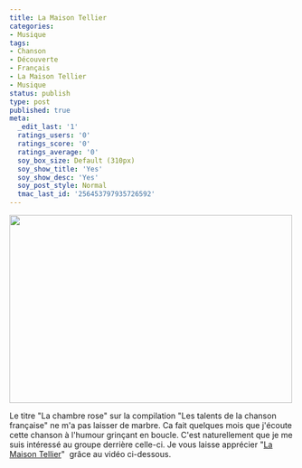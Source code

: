 ```yaml
---
title: La Maison Tellier
categories:
- Musique
tags:
- Chanson
- Découverte
- Français
- La Maison Tellier
- Musique
status: publish
type: post
published: true
meta:
  _edit_last: '1'
  ratings_users: '0'
  ratings_score: '0'
  ratings_average: '0'
  soy_box_size: Default (310px)
  soy_show_title: 'Yes'
  soy_show_desc: 'Yes'
  soy_post_style: Normal
  tmac_last_id: '256453797935726592'
---
```

<img class="alignnone size-full wp-image-2892" title="La Maison Tellier" src="https://dlgjp9x71cipk.cloudfront.net/2011/03/la-maison-tellier.jpg" alt="" width="500" height="333" />

Le titre "La chambre rose" sur la compilation "Les talents de la chanson française" ne m'a pas laisser de marbre. Ca fait quelques mois que j'écoute cette chanson à l'humour grinçant en boucle. C'est naturellement que je me suis intéressé au groupe derrière celle-ci. Je vous laisse apprécier "<a title="Le site web de La Maison Tellier" href="https://www.lamaisontellier.com/">La Maison Tellier</a>"  grâce au vidéo ci-dessous.

<!--more-->

<object width="500" height="311" classid="clsid:d27cdb6e-ae6d-11cf-96b8-444553540000" codebase="https://download.macromedia.com/pub/shockwave/cabs/flash/swflash.cab#version=6,0,40,0"><param name="allowFullScreen" value="true" /><param name="allowscriptaccess" value="always" /><param name="src" value="https://www.youtube.com/v/BXAdzH4_wvY?fs=1&amp;hl=fr_FR" /><param name="allowfullscreen" value="true" /><embed width="500" height="311" type="application/x-shockwave-flash" src="https://www.youtube.com/v/BXAdzH4_wvY?fs=1&amp;hl=fr_FR" allowFullScreen="true" allowscriptaccess="always" allowfullscreen="true" /></object>

<object width="500" height="311" classid="clsid:d27cdb6e-ae6d-11cf-96b8-444553540000" codebase="https://download.macromedia.com/pub/shockwave/cabs/flash/swflash.cab#version=6,0,40,0"><param name="allowFullScreen" value="true" /><param name="allowscriptaccess" value="always" /><param name="src" value="https://www.youtube.com/v/Xwcc5OnKng4?fs=1&amp;hl=fr_FR" /><param name="allowfullscreen" value="true" /><embed width="500" height="311" type="application/x-shockwave-flash" src="https://www.youtube.com/v/Xwcc5OnKng4?fs=1&amp;hl=fr_FR" allowFullScreen="true" allowscriptaccess="always" allowfullscreen="true" /></object>

<object width="500" height="405" classid="clsid:d27cdb6e-ae6d-11cf-96b8-444553540000" codebase="https://download.macromedia.com/pub/shockwave/cabs/flash/swflash.cab#version=6,0,40,0"><param name="allowFullScreen" value="true" /><param name="allowscriptaccess" value="always" /><param name="src" value="https://www.youtube.com/v/2mh4_IWWsvs?fs=1&amp;hl=fr_FR" /><param name="allowfullscreen" value="true" /><embed width="500" height="405" type="application/x-shockwave-flash" src="https://www.youtube.com/v/2mh4_IWWsvs?fs=1&amp;hl=fr_FR" allowFullScreen="true" allowscriptaccess="always" allowfullscreen="true" /></object>
